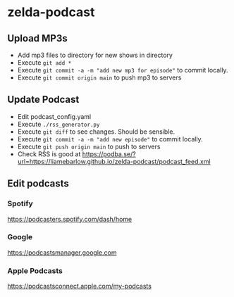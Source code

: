 # zelda-podcast
## Upload MP3s
- Add mp3 files to directory for new shows in directory
- Execute `git add *`
- Execute `git commit -a -m "add new mp3 for episode"` to commit locally.
- Execute `git commit origin main` to push mp3 to servers

## Update Podcast
- Edit podcast_config.yaml
- Execute `./rss_generator.py`
- Execute `git diff` to see changes. Should be sensible.
- Execute `git commit -a -m "add new episode"` to commit locally.
- Execute `git push origin main` to push to servers
- Check RSS is good at https://podba.se/?url=https://liamebarlow.github.io/zelda-podcast/podcast_feed.xml

## Edit podcasts

### Spotify

https://podcasters.spotify.com/dash/home

### Google

https://podcastsmanager.google.com

### Apple Podcasts

https://podcastsconnect.apple.com/my-podcasts
